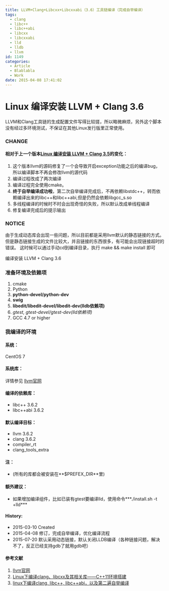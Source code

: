 ```yaml
---
title: LLVM+Clang+Libcxx+Libcxxabi（3.6）工具链编译（完成自举编译）
tags:
  - clang
  - libc++
  - libc++abi
  - libcxx
  - libcxxabi
  - lld
  - lldb
  - llvm
id: 1149
categories:
  - Article
  - Blablabla
  - Work
date: 2015-04-08 17:41:02
---
```


Linux 编译安装 LLVM + Clang 3.6
======

LLVM和Clang工具链的生成配置文件写得比较搓，所以略微麻烦，另外这个脚本没有经过多环境测试，不保证在其他Linux发行版里正常使用。

### CHANGE

#### 相对于上一个版本[Linux 编译安装 LLVM + Clang 3.5](../3.5)的变化：

1. 这个版本llvm的源码修复了一个会导致开启exception功能之后的编译bug，所以编译脚本不再会修改llvm的源代码
2. 编译过程改成了两次编译
3. 编译过程完全使用cmake。
4. **终于自举编译成功啦**，第二次自举编译完成后，不再依赖libstdc++，转而依赖编译出来的libc++和libc++abi,但是仍然会依赖libgcc_s.so
5. 多线程编译的时候时不时会出现奇怪的失败，所以默认改成单线程编译
6. 修复编译完成后的提示输出

### NOTICE

由于生成动态库会出现一些问题，所以目前都是采用llvm默认的静态链接的方式。但是静态链接生成的文件比较大，并且链接的东西很多，有可能会出现链接超时的错误。
这时候可以通过手动cd到编译目录，执行 make && make install 即可

编译安装 LLVM + Clang 3.6
### 准备环境及依赖项

1. cmake
2. Python
3. **python-devel/python-dev**
4. **swig**
5. **libedit/libedit-devel/libedit-dev(lldb依赖项)**
6. *gtest, gtest-devel/gtest-dev(lld依赖项)*
7. GCC 4.7 or higher

### 我编译的环境
#### 系统：
CentOS 7

#### 系统库：
详情参见 [llvm官网](http://llvm.org/)

#### 编译的依赖库：
+ libc++ 3.6.2
+ libc++abi 3.6.2


#### 默认编译目标：
+ llvm 3.6.2
+ clang 3.6.2
+ compiler_rt 
+ clang_tools_extra

#### 注：
+ (所有的库都会被安装在**$PREFEX_DIR**里)

#### 额外建议：
+ 如果增加编译组件，比如已装有gtest要编译lld，使用命令***./install.sh -t +lld*** 

#### History:
+ 2015-03-10     Created
+ 2015-04-08     修订，完成自举编译，优化编译流程
+ 2015-07-20     默认采用动态链接，默认关闭LLDB编译（各种链接问题，解决不了，反正已经支持gdb了就用gdb吧）


#### 参考文献
1. [llvm官网](http://llvm.org/)
2. [Linux下编译clang、libcxx及其相关库——C++11环境搭建](http://www.cnblogs.com/soaliap/archive/2012/07/23/2605278.html)
3. [linux下编译clang, libc++, libc++abi，以及第二遍自举编译 ](http://blog.csdn.net/heartszhang/article/details/17652461)

